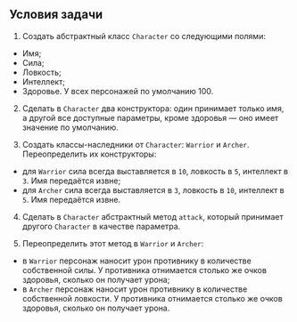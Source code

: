 ## Условия задачи
1. Создать абстрактный класс `Character` со следующими полями:

- Имя;  
- Сила;  
- Ловкость;  
- Интеллект;  
- Здоровье. У всех персонажей по умолчанию 100.

2. Сделать в `Character` два конструктора: один принимает только имя, а другой все доступные параметры, кроме здоровья — оно имеет значение по умолчанию.

3. Создать классы-наследники от `Character`: `Warrior` и `Archer`. Переопределить их конструкторы:

- для `Warrior` сила всегда выставляется в `10`, ловкость в `5`, интеллект в `3`. Имя передаётся извне;
- для `Archer` сила всегда выставляется в `3`, ловкость в `10`, интеллект в `5`. Имя передаётся извне.

4. Сделать в `Character` абстрактный метод `attack`, который принимает другого `Character` в качестве параметра.

5. Переопределить этот метод в `Warrior` и `Archer`:
- в `Warrior` персонаж наносит урон противнику в количестве собственной силы. У противника отнимается столько же очков здоровья, сколько он получает урона;
- в `Archer` персонаж наносит урон противнику в количестве собственной ловкости. У противника отнимается столько же очков здоровья, сколько он получает урона.